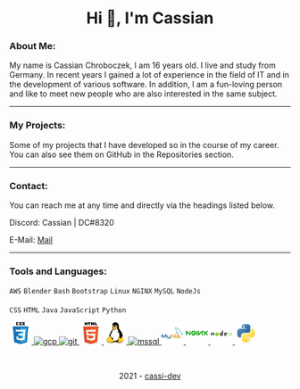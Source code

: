 <h1 align="center">Hi 👋, I'm Cassian</h1>

<h3 align="left">About Me:</h3>
<p align="auto">My name is Cassian Chroboczek, I am 16 years old. I live and study from Germany. In recent years I gained a lot of experience in the field of IT and in the development of various software. In addition, I am a fun-loving person and like to meet new people who are also interested in the same subject. </p>
<hr>

<h3 align="left">My Projects:</h3>
<p align="auto">Some of my projects that I have developed so in the course of my career. You can also see them on GitHub in the Repositories section. </p>
<hr>

<h3 align="left">Contact:</h3>
<p align="auto">You can reach me at any time and directly via the headings listed below.</p>
<p align="left">Discord: Cassian | DC#8320</p>
<p align="left">E-Mail: <a href="mailto:--">Mail</a></p>
<hr>

<h3 align="left">Tools and Languages:</h3>

<code align="left">AWS</code>
<code align="left">Blender</code>
<code align="left">Bash</code>
<code align="left">Bootstrap</code>
<code align="left">Linux</code>
<code align="left">NGINX</code>
<code align="left">MySQL</code>
<code align="left">NodeJs</code>
<br><br>
<code align="left">CSS</code>
<code align="left">HTML</code>
<code align="left">Java</code>
<code align="left">JavaScript</code>
<code align="left">Python</code>

<p align="left"> <a href="https://www.w3schools.com/css/" target="_blank"> <img src="https://raw.githubusercontent.com/devicons/devicon/master/icons/css3/css3-original-wordmark.svg" alt="css3" width="40" height="40"/> </a> <a href="https://cloud.google.com" target="_blank"> <img src="https://www.vectorlogo.zone/logos/google_cloud/google_cloud-icon.svg" alt="gcp" width="40" height="40"/> </a> <a href="https://git-scm.com/" target="_blank"> <img src="https://www.vectorlogo.zone/logos/git-scm/git-scm-icon.svg" alt="git" width="40" height="40"/> </a> <a href="https://www.w3.org/html/" target="_blank"> <img src="https://raw.githubusercontent.com/devicons/devicon/master/icons/html5/html5-original-wordmark.svg" alt="html5" width="40" height="40"/> </a> <a href="https://www.linux.org/" target="_blank"> <img src="https://raw.githubusercontent.com/devicons/devicon/master/icons/linux/linux-original.svg" alt="linux" width="40" height="40"/> </a> <a href="https://www.microsoft.com/en-us/sql-server" target="_blank"> <img src="https://www.svgrepo.com/show/303229/microsoft-sql-server-logo.svg" alt="mssql" width="40" height="40"/> </a> <a href="https://www.mysql.com/" target="_blank"> <img src="https://raw.githubusercontent.com/devicons/devicon/master/icons/mysql/mysql-original-wordmark.svg" alt="mysql" width="40" height="40"/> </a> <a href="https://www.nginx.com" target="_blank"> <img src="https://raw.githubusercontent.com/devicons/devicon/master/icons/nginx/nginx-original.svg" alt="nginx" width="40" height="40"/> </a> <a href="https://nodejs.org" target="_blank"> <img src="https://raw.githubusercontent.com/devicons/devicon/master/icons/nodejs/nodejs-original-wordmark.svg" alt="nodejs" width="40" height="40"/> </a> <a href="https://www.python.org" target="_blank"> <img src="https://raw.githubusercontent.com/devicons/devicon/master/icons/python/python-original.svg" alt="python" width="40" height="40"/> </a> </p>

<br>
<p align="center">2021 - <a href="https://github.com/cassi-dev">cassi-dev</p></a>
